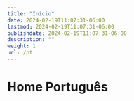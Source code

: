 ```yaml
---
title: "Início"
date: 2024-02-19T11:07:31-06:00
lastmod: 2024-02-19T11:07:31-06:00
publishdate: 2024-02-19T11:07:31-06:00
description: ""
weight: 1
url: /pt
---
```

# Home Português
